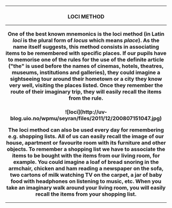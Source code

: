 ***
<h3 align="center"> LOCI METHOD

***



One of the best known mnemonics is the **loci method** (in Latin *loci* is the plural form of *locus* which means *place*). As the name itself suggests, this method consists in associating items to be remembered with specific places. If our pupils have to memorise one of the rules for the use of the definite article (**"the"** is used before the names of cinemas, hotels, theatres, museums, institutions and galleries), they could imagine a sightseeing tour around their hometown or a city they know very well, visiting the places listed. Once they remember the route of their imaginary trip, they will easily recall the items from the rule.

<h3 align="center">![loci](http://uv-blog.uio.no/wpmu/seyran/files/2011/12/200807151047.jpg)


The loci method can also be used every day for remembering e.g. shopping lists. All of us can easily recall the image of our house, apartment or favourite room with its furniture and other objects. To remember a shopping list we have to associate the items to be bought with the items from our living room, for example. You could imagine a loaf of bread snoring in the armchair, chicken and ham reading a newspaper on the sofa, two cartons of milk watching TV on the carpet, a jar of baby food with headphones on listening to music, etc. When you take an imaginary walk around your living room, you will easily recall the items from your shopping list.

***
